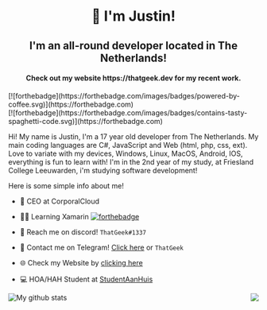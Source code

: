 <h1 align="center" style="font-weight: bold;">👋 I'm Justin!</h1>
<h2 align="center">I'm an all-round developer located in The Netherlands!</h2>
<h4 align="center">Check out my website https://thatgeek.dev for my recent work.</h4>

<p> [![forthebadge](https://forthebadge.com/images/badges/powered-by-coffee.svg)](https://forthebadge.com)<br>
[![forthebadge](https://forthebadge.com/images/badges/contains-tasty-spaghetti-code.svg)](https://forthebadge.com) </p>

<p>Hi! My name is Justin, I'm a 17 year old developer from The Netherlands.
My main coding languages are C#, JavaScript and Web (html, php, css, ext).
Love to variate with my devices, Windows, Linux, MacOS, Android, IOS, everything is fun to learn with!
I'm in the 2nd year of my study, at Friesland College Leeuwarden, i'm studying software development!</p>

Here is some simple info about me!

- 👑 CEO at CorporalCloud 

- 👨‍💻 Learning Xamarin   [![forthebadge](https://forthebadge.com/images/badges/works-on-my-machine.svg)](https://thatgeek.dev)

- 💭 Reach me on discord! `ThatGeek#1337`

- 🔐 Contact me on Telegram! [Click here](https://t.me/ThatGeek) or `ThatGeek`

- 🌐 Check my Website by [clicking here](https://thatgeek.dev)

- 💻 HOA/HAH Student at [StudentAanHuis](https://studentaanhuis.nl/)

<img align="center" src="https://github-readme-stats.vercel.app/api?username=justinpooters&show_icons=true&theme=radical" alt="My github stats" />
<img src="https://github-readme-stats.vercel.app/api/top-langs/?username=justinpooters&layout=compact&theme=radical" style="float:right" />
